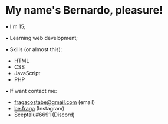 # My name's Bernardo, pleasure!

• I'm 15;

• Learning web development;

<!--- • Pretendo ser um programador backend; --->

• Skills (or almost this):
- HTML
- CSS
- JavaScript
- PHP

• If want contact me:
- fragacostabe@gmail.com (email)
- [be.fraga](https://instagram.com/be.fraga) (Instagram)
- Sceptalu#6691 (Discord)

<!---
beFraga/beFraga is a ✨ special ✨ repository because its `README.md` (this file) appears on your GitHub profile.
You can click the Preview link to take a look at your changes.
--->
